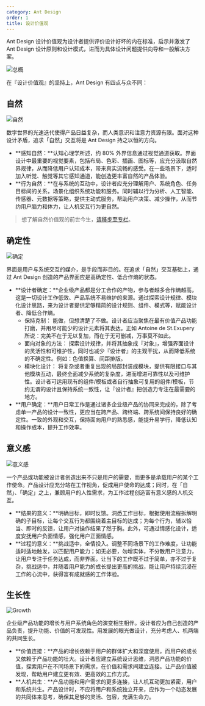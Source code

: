 ```yaml
---
category: Ant Design
order: 1
title: 设计价值观
---
```


Ant Design 设计价值观为设计者提供评价设计好坏的内在标准，启示并激发了 Ant Design 设计原则和设计模式，进而为具体设计问题提供向导和一般解决方案。

<div>
  <img src="https://gw.alipayobjects.com/mdn/rms_08e378/afts/img/A*8mRLT7esgZYAAAAAAAAAAABkARQnAQ" alt="总概" />
</div>

在『设计价值观』的坚持上，Ant Design 有四点与众不同：

## 自然

<div>
  <img src="https://gw.alipayobjects.com/mdn/rms_08e378/afts/img/A*zx7LTI_ECSAAAAAAAAAAAABkARQnAQ" alt="自然" />
</div>

数字世界的光速迭代使得产品日益复杂，而人类意识和注意力资源有限。面对这种设计矛盾，追求「自然」交互将是 Ant Design 持之以恒的方向。

- **感知自然：**认知心理学所述，约 80% 外界信息通过视觉通道获取。界面设计中最重要的视觉要素，包括布局、色彩、插画、图标等，应充分汲取自然界规律，从而降低用户认知成本，带来真实流畅的感受。在一些场景下，适时加入听觉、触觉等其它感知通道，能创造更丰富自然的产品体验。
- **行为自然：**在与系统的互动中，设计者应充分理解用户、系统角色、任务目标间的关系，场景化组织系统功能和服务。同时辅以行为分析、人工智能、传感器、元数据等策略，提供主动式服务，帮助用户决策、减少操作，从而节约用户脑力和体力，让人机交互行为更自然。

> 想了解自然价值观的前世今生，[请移步至专栏](https://zhuanlan.zhihu.com/p/44809866)。

## 确定性

<div>
  <img src="https://gw.alipayobjects.com/mdn/rms_08e378/afts/img/A*OCU3RKZrw8QAAAAAAAAAAABkARQnAQ" alt="确定" />
</div>

界面是用户与系统交互的媒介，是手段而非目的。在追求「自然」交互基础上，通过 Ant Design 创造的产品界面应是高确定性、低合作熵的状态。

- **设计者确定：**企业级产品都是分工合作的产物，参与者越多合作熵越高，这是一切设计工作低效、产品系统不易维护的来源。通过探索设计规律、模块化设计思路，来为设计者提供足够精简的设计规则、组件、模式等，赋能设计者、降低合作熵。
  - 保持克制： 能做，但想清楚了不做。设计者应当聚焦在最有价值产品功能打磨，并用尽可能少的设计元素将其表达。正如 Antoine de St.Exupery 所说：完美不在于无以复加，而在于无可删减，万事莫不如此。
  - 面向对象的方法： 探索设计规律，并将其抽象成『对象』，增强界面设计的灵活性和可维护性，同时也减少『设计者』的主观干扰，从而降低系统的不确定性。例如：色值换算、间距排版。
  - 模块化设计： 将复杂或者重复出现的局部封装成模块，提供有限接口与其他模块互动，最终全面减少系统的复杂度，进而增进可靠性以及可维护性。设计者可运用现有的组件/模板或者自行抽象可复用的组件/模板，节约无谓的设计且保持系统一致性，让『设计者』把创造力专注在最需要的地方。
- **用户确定：**用户日常工作是通过诸多企业级产品的协同来完成的，除了考虑单一产品的设计一致性，更应当在跨产品、跨终端、跨系统间保持良好的确定性。一致的外观和交互，保持面向用户的熟悉感，能提升易学行，降低认知和操作成本，提升工作效率。

## 意义感

<div>
  <img src="https://gw.alipayobjects.com/mdn/rms_08e378/afts/img/A*xOYlR4e8ihIAAAAAAAAAAABkARQnAQ" alt="意义感" />
</div>

一个产品或功能被设计者创造出来不只是用户的需要，而更多是承载用户的某个工作使命。产品设计应充分站在工作视角，促成用户使命的达成；同时，在「自然」、「确定」之上，兼顾用户的人性需求，为工作过程创造富有意义感的人机交互。

- **结果的意义：**明确目标，即时反馈。洞悉工作目标，根据使用流程拆解明确的子目标，让每个交互行为都围绕着主目标的达成；为每个行为，辅以恰当、即时的反馈，让用户对操作结果了然于胸。此外，可通过情感化设计，适度安抚用户负面情感，强化用户正面情感。
- **过程的意义：**挑战适中，全情投入。调整不同场景下的工作难度，让功能适时适地触发，以匹配用户能力；如无必要，勿增实体，不分散用户注意力，让用户专注于任务达成，而非界面。让当下的工作既不过于简单，亦不过于复杂，挑战适中，并随着用户能力的成长提出更高的挑战，能让用户持续沉浸在工作的心流中，获得富有成就感的工作体验。

## 生长性

<div>
  <img src="https://gw.alipayobjects.com/mdn/rms_08e378/afts/img/A*pKz3TabovrEAAAAAAAAAAABkARQnAQ" alt="Growth" />
</div>

企业级产品功能的增长与用户系统角色的演变相生相伴。设计者应为自己创造的产品负责，提升功能、价值的可发现性。用发展的眼光做设计，充分考虑人、机两端的共同生长。

- **价值连接：**产品的增长依赖于用户的群体扩大和深度使用，而用户的成长又依赖于产品功能的壮大。设计者应建立系统设计思维，洞悉产品功能的价值，探索用户在不同场景下的需求，在价值和需求间建立连接。让产品价值被发现，帮助用户建立更有效、更高效的工作方式。
- **人机共生：**产品功能和用户需求的更多连接，让人机互动更加紧密，用户和系统共生。产品设计时，不应将用户和系统独立开来，应作为一个动态发展的共同体来思考，确保其足够的灵活、包容，充满生命力。
